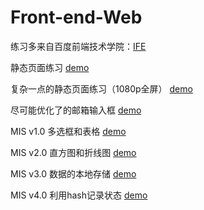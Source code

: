 # Front-end-Web

练习多来自百度前端技术学院：[IFE](http://ife.baidu.com/college/detail/id/5)


静态页面练习
[demo](https://eragon-zh.github.io/Front-end-Web/Day9%20static%20webpage/static%20webpage.html)

复杂一点的静态页面练习（1080p全屏）
[demo](https://eragon-zh.github.io/Front-end-Web/Day12%20complex%20webpage/index.html)

尽可能优化了的邮箱输入框
[demo](https://eragon-zh.github.io/Front-end-Web/Day17%20js/email%20input.html)

MIS v1.0   多选框和表格
[demo](https://eragon-zh.github.io/Front-end-Web/Day31%20MIS_1/index.html)

MIS v2.0   直方图和折线图
[demo](https://eragon-zh.github.io/Front-end-Web/Day34%20MIS_2/index.html)

MIS v3.0   数据的本地存储
[demo](https://eragon-zh.github.io/Front-end-Web/Day37%20MIS_3/index.html)

MIS v4.0   利用hash记录状态
[demo](https://eragon-zh.github.io/Front-end-Web/Day39%20MIS_4/index.html)
